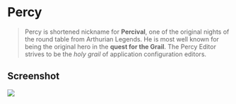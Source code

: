# Percy

> Percy is shortened nickname for **Percival**, one of the original nights of the round table from Arthurian Legends. He is most well known for being the original hero in the **quest for the Grail**. The Percy Editor strives to be the _holy grail_ of application configuration editors.

## Screenshot

![](https://raw.githubusercontent.com/liuliquan/mdsample/636668590f89e1b2585f8be954420401a4ecfd1c/screenhost.png)